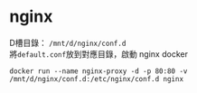 # nginx  

D槽目錄： `/mnt/d/nginx/conf.d`  
將`default.conf`放到對應目錄，啟動 nginx docker  

    docker run --name nginx-proxy -d -p 80:80 -v /mnt/d/nginx/conf.d:/etc/nginx/conf.d nginx  

